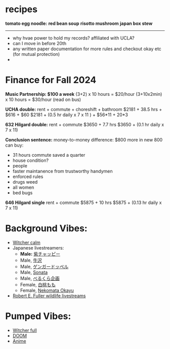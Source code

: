 # recipes
**tomato egg noodle:**
**red bean soup**
**risotto mushroom**
**japan box stew**
****


- why hvae power to hold my records? affiliated with UCLA?
- can I move in before 20th
- any written paper documentation for more rules and checkout okay etc (for mutual protection)
- 


# Finance for Fall 2024

**Music Partnership: $100 a week**
(3+2) x 10 hours = $20/hour
(3+10x2min) x 10 hours = $30/hour (read on bus)

**UCHA double:** 
rent + commute + choreshift + bathroom
$2181 + 38.5 hrs + $616 + $60
$2181 + (0.5 hr daily x 7 x 11 ) + $56\*11 + 20\*3

**632 Hilgard double:**
rent + commute
$3650 + 7.7 hrs
$3650 + (0.1 hr daily x 7 x 11)

**Conclusion sentence:** 
money-to-money difference: $800 more in new
800 can buy: 
- 31 hours commute saved a quarter
- house condition?
- people 
- faster maintanence from trustworthy handymen
- enforced rules 
- drugs weed 
- all women 
- bed bugs


**646 Hilgard single**
rent + commute
$5875 + 10 hrs
$5875 + (0.13 hr daily x 7 x 11)
# Background Vibes:
- [Witcher calm](https://open.spotify.com/playlist/316WbuvJe9I2pmfUFTG5ll?si=4c4ede9f34bc4c9b)
- Japanese livestreamers:
	- **Male:** [紫チャッピー](https://www.youtube.com/@yukkey-_-37564/streams)
	- Male, [牛沢](https://www.youtube.com/@uszw/videos)
	- Male, [ゲンガードッペル](https://www.youtube.com/@user-te4vw4jr6c/streams)
	- Male, [Sonata](https://www.youtube.com/@sonata4426/streams)
	- Male, [べるくら企画](https://www.youtube.com/@jakalopesoil7/streams)
	- Female, [白桃もも](https://www.youtube.com/@siramomo/streams)
	- Female, [Nekomata Okayu](https://www.youtube.com/@NekomataOkayu/streams)
- [Robert E. Fuller wildlife livestreams](https://www.youtube.com/@RobertEFuller/streams)

# Pumped Vibes:
- [Witcher full](https://open.spotify.com/playlist/4UCGrrz4WUWA5VpjVAX23k?si=c5197f59b9d54e5e)
- [DOOM](https://open.spotify.com/playlist/6s4aGjq9b42OP4nMGNCLUu)
- [Anime](https://open.spotify.com/playlist/37i9dQZF1DX0hAXqBDwvwI?si=4e52d78339584d0e)
